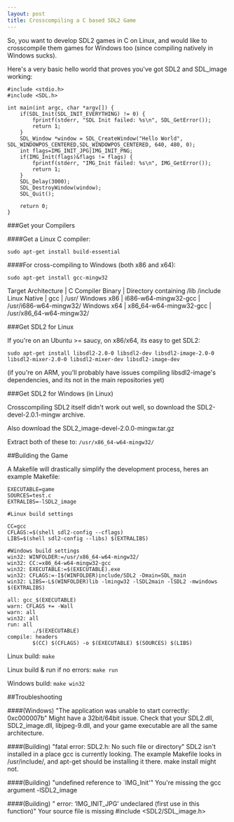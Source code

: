 ```yaml
---
layout: post
title: Crosscompiling a C based SDL2 Game
---
```


So, you want to develop SDL2 games in C on Linux, and would like to crosscompile them games for Windows too (since compiling natively in Windows sucks).


Here's a very basic hello world that proves you've got SDL2 and SDL_image working:
```
#include <stdio.h>
#include <SDL.h>

int main(int argc, char *argv[]) {
    if(SDL_Init(SDL_INIT_EVERYTHING) != 0) {
        fprintf(stderr, "SDL Init failed: %s\n", SDL_GetError());
        return 1;
    }
    SDL_Window *window = SDL_CreateWindow("Hello World", SDL_WINDOWPOS_CENTERED,SDL_WINDOWPOS_CENTERED, 640, 480, 0);
    int flags=IMG_INIT_JPG|IMG_INIT_PNG;
    if(IMG_Init(flags)&flags != flags) {
        fprintf(stderr, "IMG_Init failed: %s\n", IMG_GetError());
        return 1;
    }
    SDL_Delay(3000);
    SDL_DestroyWindow(window);
    SDL_Quit();

    return 0;
}
```


###Get your Compilers

####Get a Linux C compiler:

`sudo apt-get install build-essential`

####For cross-compiling to Windows (both x86 and x64):

`sudo apt-get install gcc-mingw32`


Target Architecture | C Compiler Binary | Directory containing /lib /include
Linux Native | gcc | /usr/
Windows x86 | i686-w64-mingw32-gcc | /usr/i686-w64-mingw32/
Windows x64 | x86_64-w64-mingw32-gcc | /usr/x86_64-w64-mingw32/


###Get SDL2 for Linux

If you're on an Ubuntu >= saucy, on x86/x64, its easy to get SDL2:

`sudo apt-get install libsdl2-2.0-0 libsdl2-dev libsdl2-image-2.0-0 libsdl2-mixer-2.0-0 libsdl2-mixer-dev libsdl2-image-dev`

(if you're on ARM, you'll probably have issues compiling libsdl2-image's dependencies, and its not in the main repositories yet)


###Get SDL2 for Windows (in Linux)

Crosscompiling SDL2 itself didn't work out well, so download the SDL2-devel-2.0.1-mingw archive.

Also download the SDL2_image-devel-2.0.0-mingw.tar.gz

Extract both of these to: `/usr/x86_64-w64-mingw32/`


##Building the Game

A Makefile will drastically simplify the development process, heres an example Makefile:

```
EXECUTABLE=game
SOURCES=test.c
EXTRALIBS=-lSDL2_image

#Linux build settings

CC=gcc
CFLAGS:=$(shell sdl2-config --cflags)
LIBS=$(shell sdl2-config --libs) $(EXTRALIBS)

#Windows build settings
win32: WINFOLDER:=/usr/x86_64-w64-mingw32/
win32: CC:=x86_64-w64-mingw32-gcc
win32: EXECUTABLE:=$(EXECUTABLE).exe
win32: CFLAGS:=-I$(WINFOLDER)include/SDL2 -Dmain=SDL_main
win32: LIBS=-L$(WINFOLDER)lib -lmingw32 -lSDL2main -lSDL2 -mwindows $(EXTRALIBS)

all: gcc_$(EXECUTABLE)
warn: CFLAGS += -Wall
warn: all
win32: all
run: all
        ./$(EXECUTABLE)
compile: headers
        $(CC) $(CFLAGS) -o $(EXECUTABLE) $(SOURCES) $(LIBS)
```
Linux build: `make`

Linux build & run if no errors: `make run`

Windows build: `make win32`


##Troubleshooting

####(Windows)  "The application was unable to start correctly: 0xc000007b"
Might have a 32bit/64bit issue. Check that your SDL2.dll, SDL2_image.dll, libjpeg-9.dll, and your game executable are all the same architecture.

####(Building) "fatal error: SDL2.h: No such file or directory"
SDL2 isn't installed in a place gcc is currently looking. The example Makefile looks in /usr/include/, and apt-get should be installing it there. make install might not.

####(Building) "undefined reference to `IMG_Init'"
You're missing the gcc argument -lSDL2_image

####(Building) " error: ‘IMG_INIT_JPG’ undeclared (first use in this function)"
Your source file is missing #include <SDL2/SDL_image.h>

